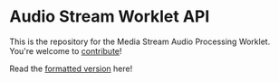 # Audio Stream Worklet API

This is the repository for the Media Stream Audio Processing Worklet. You're welcome to
[contribute](CONTRIBUTING.md)!

Read the [formatted version](https://alvestrand.github.io/audio-worklet/) here!

